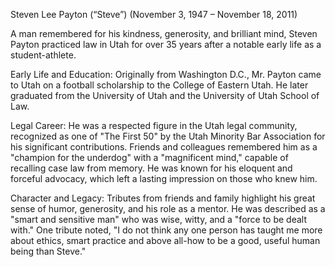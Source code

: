 Steven Lee Payton (“Steve”)
(November 3, 1947 – November 18, 2011)

A man remembered for his kindness, generosity, and brilliant mind, Steven Payton practiced law in Utah for over 35 years after a notable early life as a student-athlete.    

Early Life and Education: Originally from Washington D.C., Mr. Payton came to Utah on a football scholarship to the College of Eastern Utah. He later graduated from the University of Utah and the University of Utah School of Law.    

Legal Career: He was a respected figure in the Utah legal community, recognized as one of "The First 50" by the Utah Minority Bar Association for his significant contributions. Friends and colleagues remembered him as a "champion for the underdog" with a "magnificent mind," capable of recalling case law from memory. He was known for his eloquent and forceful advocacy, which left a lasting impression on those who knew him.

Character and Legacy: Tributes from friends and family highlight his great sense of humor, generosity, and his role as a mentor. He was described as a "smart and sensitive man" who was wise, witty, and a "force to be dealt with."  One tribute noted, "I do not think any one person has taught me more about ethics, smart practice and above all-how to be a good, useful human being than Steve."   

